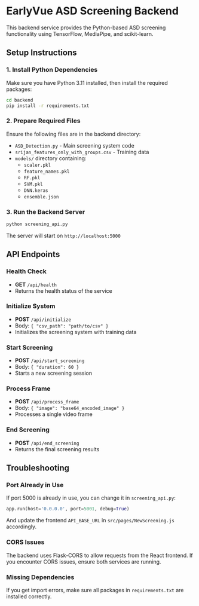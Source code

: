 # EarlyVue ASD Screening Backend

This backend service provides the Python-based ASD screening functionality using TensorFlow, MediaPipe, and scikit-learn.

## Setup Instructions

### 1. Install Python Dependencies

Make sure you have Python 3.11 installed, then install the required packages:

```bash
cd backend
pip install -r requirements.txt
```

### 2. Prepare Required Files

Ensure the following files are in the backend directory:
- `ASD_Detection.py` - Main screening system code
- `srijan_features_only_with_groups.csv` - Training data
- `models/` directory containing:
  - `scaler.pkl`
  - `feature_names.pkl`
  - `RF.pkl`
  - `SVM.pkl`
  - `DNN.keras`
  - `ensemble.json`

### 3. Run the Backend Server

```bash
python screening_api.py
```

The server will start on `http://localhost:5000`

## API Endpoints

### Health Check
- **GET** `/api/health`
- Returns the health status of the service

### Initialize System
- **POST** `/api/initialize`
- Body: `{ "csv_path": "path/to/csv" }`
- Initializes the screening system with training data

### Start Screening
- **POST** `/api/start_screening`
- Body: `{ "duration": 60 }`
- Starts a new screening session

### Process Frame
- **POST** `/api/process_frame`
- Body: `{ "image": "base64_encoded_image" }`
- Processes a single video frame

### End Screening
- **POST** `/api/end_screening`
- Returns the final screening results

## Troubleshooting

### Port Already in Use
If port 5000 is already in use, you can change it in `screening_api.py`:
```python
app.run(host='0.0.0.0', port=5001, debug=True)
```

And update the frontend `API_BASE_URL` in `src/pages/NewScreening.js` accordingly.

### CORS Issues
The backend uses Flask-CORS to allow requests from the React frontend. If you encounter CORS issues, ensure both services are running.

### Missing Dependencies
If you get import errors, make sure all packages in `requirements.txt` are installed correctly.
